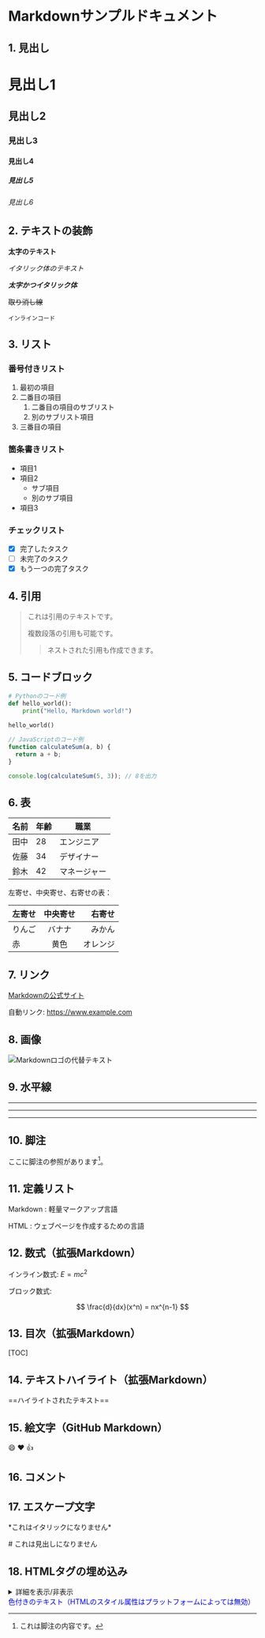 # Markdownサンプルドキュメント

## 1. 見出し

# 見出し1
## 見出し2
### 見出し3
#### 見出し4
##### 見出し5
###### 見出し6

## 2. テキストの装飾

**太字のテキスト**

*イタリック体のテキスト*

***太字かつイタリック体***

~~取り消し線~~

`インラインコード`

## 3. リスト

### 番号付きリスト
1. 最初の項目
2. 二番目の項目
   1. 二番目の項目のサブリスト
   2. 別のサブリスト項目
3. 三番目の項目

### 箇条書きリスト
- 項目1
- 項目2
  - サブ項目
  - 別のサブ項目
- 項目3

### チェックリスト
- [x] 完了したタスク
- [ ] 未完了のタスク
- [x] もう一つの完了タスク

## 4. 引用

> これは引用のテキストです。
> 
> 複数段落の引用も可能です。
>> ネストされた引用も作成できます。

## 5. コードブロック

```python
# Pythonのコード例
def hello_world():
    print("Hello, Markdown world!")
    
hello_world()
```

```javascript
// JavaScriptのコード例
function calculateSum(a, b) {
  return a + b;
}

console.log(calculateSum(5, 3)); // 8を出力
```

## 6. 表

| 名前 | 年齢 | 職業 |
|------|------|------|
| 田中 | 28 | エンジニア |
| 佐藤 | 34 | デザイナー |
| 鈴木 | 42 | マネージャー |

左寄せ、中央寄せ、右寄せの表：

| 左寄せ | 中央寄せ | 右寄せ |
|:-------|:-------:|-------:|
| りんご | バナナ | みかん |
| 赤 | 黄色 | オレンジ |

## 7. リンク

[Markdownの公式サイト](https://daringfireball.net/projects/markdown/)

自動リンク: <https://www.example.com>

## 8. 画像

![Markdownロゴの代替テキスト](https://markdown-here.com/img/icon256.png)

## 9. 水平線

---

***
___

## 10. 脚注

ここに脚注の参照があります[^1]。

[^1]: これは脚注の内容です。

## 11. 定義リスト

Markdown
: 軽量マークアップ言語

HTML
: ウェブページを作成するための言語

## 12. 数式（拡張Markdown）

インライン数式: $E = mc^2$

ブロック数式:

$$
\frac{d}{dx}(x^n) = nx^{n-1}
$$

## 13. 目次（拡張Markdown）

[TOC]

## 14. テキストハイライト（拡張Markdown）

==ハイライトされたテキスト==

## 15. 絵文字（GitHub Markdown）

:smile: :heart: :thumbsup:

## 16. コメント

<!-- これはコメントで、表示されません -->

## 17. エスケープ文字

\*これはイタリックになりません\*

\# これは見出しになりません

## 18. HTMLタグの埋め込み

<details>
<summary>詳細を表示/非表示</summary>
ここに詳細な内容を書きます。
</details>

<div style="color: blue;">
色付きのテキスト（HTMLのスタイル属性はプラットフォームによっては無効）
</div>